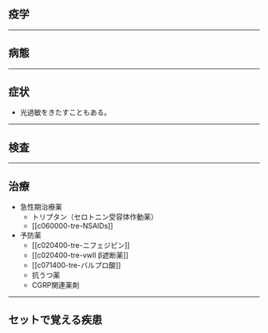 ## 疫学
---
## 病態
---
## 症状
- 光過敏をきたすこともある。
---
## 検査
---
## 治療
- 急性期治療薬
	- トリプタン（セロトニン受容体作動薬）
	- [[c060000-tre-NSAIDs]]
- 予防薬
	- [[c020400-tre-ニフェジピン]]
	- [[c020400-tre-vwII β遮断薬]]
	- [[c071400-tre-バルプロ酸]]
	- 抗うつ薬
	- CGRP関連薬剤
---
## セットで覚える疾患
